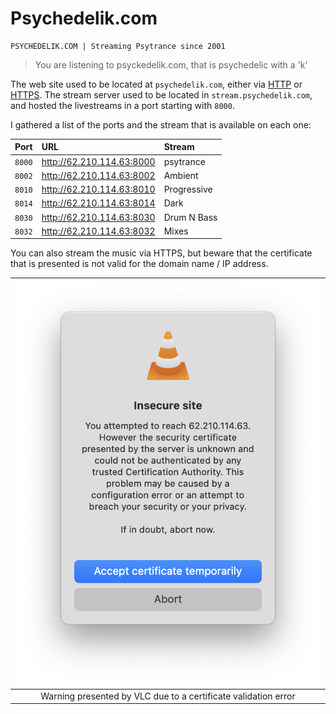# Psychedelik.com

	PSYCHEDELIK.COM | Streaming Psytrance since 2001

> You are listening to psyckedelik.com, that is psychedelic with a 'k'

The web site used to be located at `psychedelik.com`, either via
[HTTP][http-website] or [HTTPS][https-website].
The stream server used to be located in `stream.psychedelik.com`, and hosted
the livestreams in a port starting with `8000`.

[http-website]: http://psychedelik.com/
[https-website]: https://psychedelik.com/

I gathered a list of the ports and the stream that is available on each one:

| Port   | URL                       | Stream      |
|:------:|:--------------------------|:------------|
| `8000` | http://62.210.114.63:8000 | psytrance
| `8002` | http://62.210.114.63:8002 | Ambient
| `8010` | http://62.210.114.63:8010 | Progressive
| `8014` | http://62.210.114.63:8014 | Dark
| `8030` | http://62.210.114.63:8030 | Drum N Bass
| `8032` | http://62.210.114.63:8032 | Mixes

You can also stream the music via HTTPS, but beware that the certificate
that is presented is not valid for the domain name / IP address.

| ![](img/vlc-https-warning.png) |
|:------------------------------:|
| Warning presented by VLC due to a certificate validation error
